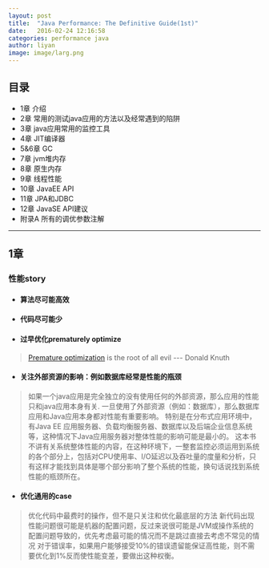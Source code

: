 ```yaml
---
layout: post
title:  "Java Performance: The Definitive Guide(1st)"
date:   2016-02-24 12:16:58
categories: performance java
author: liyan  
image: image/larg.png  
---
```


## 目录

- 1章 介绍
- 2章 常用的测试java应用的方法以及经常遇到的陷阱
- 3章 java应用常用的监控工具
- 4章 JIT编译器
- 5&6章 GC
- 7章 jvm堆内存
- 8章 原生内存
- 9章 线程性能
- 10章 JavaEE API
- 11章 JPA和JDBC
- 12章 JavaSE API建议
- 附录A 所有的调优参数注解

---

## 1章

### 性能story

- #### 算法尽可能高效

- #### 代码尽可能少

- #### 过早优化prematurely optimize

> [Premature optimization][1] is the root of all evil --- Donald Knuth

- #### 关注外部资源的影响：例如数据库经常是性能的瓶颈

> 如果一个java应用是完全独立的没有使用任何的外部资源，那么应用的性能只和java应用本身有关.
  一旦使用了外部资源（例如：数据库），那么数据库应用和Java应用本身都对性能有重要影响。
  特别是在分布式应用环境中，有Java EE 应用服务器、负载均衡服务器、数据库以及后端企业信息系统等，这种情况下Java应用服务器对整体性能的影响可能是最小的。
  这本书不讲有关系统整体性能的内容，在这种环境下，一整套监控必须运用到系统的各个部分上，包括对CPU使用率、I/O延迟以及吞吐量的度量和分析，只有这样才能找到具体是哪个部分影响了整个系统的性能，换句话说找到系统性能的瓶颈所在。

- #### 优化通用的case

> 优化代码中最费时的操作，但不是只关注和优化最底层的方法
  新代码出现性能问题很可能是机器的配置问题，反过来说很可能是JVM或操作系统的配置问题导致的，优先考虑最可能的情况而不是跳过直接去考虑不常见的情况
  对于错误率，如果用户能够接受10%的错误遗留能保证高性能，则不需要优化到1%反而使性能变差，要做出这种权衡。

[1]: http://c2.com/cgi/wiki?PrematureOptimization